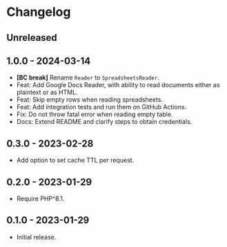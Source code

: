 # Changelog

<!-- There is always Unreleased section on the top. Subsections (Added, Changed, Fixed, Removed) should be added as needed. -->

## Unreleased

## 1.0.0 - 2024-03-14
- **[BC break]** Rename `Reader` to `SpreadsheetsReader`.
- Feat: Add Google Docs Reader, with ability to read documents either as plaintext or as HTML.
- Feat: Skip empty rows when reading spreadsheets.
- Feat: Add integration tests and run them on GitHub Actions.
- Fix: Do not throw fatal error when reading empty table.
- Docs: Extend README and clarify steps to obtain credentials.

## 0.3.0 - 2023-02-28
- Add option to set cache TTL per request.

## 0.2.0 - 2023-01-29
- Require PHP^8.1.

## 0.1.0 - 2023-01-29
- Initial release.
